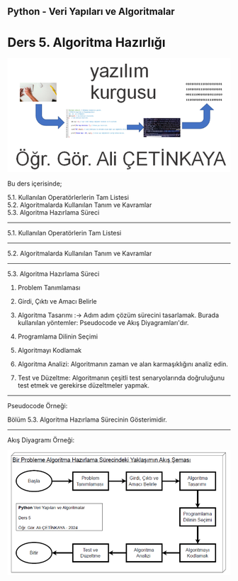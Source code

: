 ## Python - Veri Yapıları ve Algoritmalar

# Ders 5. Algoritma Hazırlığı

![alternatif metin](https://github.com/acetinkaya/yapayzeka/blob/main/Programlama-8.png)

Bu ders içerisinde;

5.1. Kullanılan Operatörlerlerin Tam Listesi   
5.2. Algoritmalarda Kullanılan Tanım ve Kavramlar  
5.3. Algoritma Hazırlama Süreci  

---

5.1. Kullanılan Operatörlerin Tam Listesi

---

5.2. Algoritmalarda Kullanılan Tanım ve Kavramlar

---

5.3. Algoritma Hazırlama Süreci

1. Problem Tanımlaması 

2. Girdi, Çıktı ve Amacı Belirle  

3. Algoritma Tasarımı :->  Adım adım çözüm sürecini tasarlamak. Burada kullanılan yöntemler: Pseudocode ve Akış Diyagramları'dır.

4. Programlama Dilinin Seçimi

5. Algoritmayı Kodlamak

6. Algoritma Analizi: Algoritmanın zaman ve alan karmaşıklığını analiz edin.

7. Test ve Düzeltme: Algoritmanın çeşitli test senaryolarında doğruluğunu test etmek ve gerekirse düzeltmeler yapmak.

---

Pseudocode Örneği: 

Bölüm 5.3. Algoritma Hazırlama Sürecinin Gösterimidir.

---

Akış Diyagramı Örneği: 

![alternatif metin](https://github.com/acetinkaya/VeriYapilari-ders5/blob/main/Ders5-Akis-Semasi.png)

